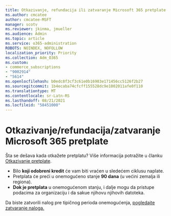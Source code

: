 ```yaml
---
title: Otkazivanje, refundacija ili zatvaranje Microsoft 365 pretplate
ms.author: cmcatee
author: cmcatee-MSFT
manager: scotv
ms.reviewer: jkinma, jmueller
ms.audience: Admin
ms.topic: article
ms.service: o365-administration
ROBOTS: NOINDEX, NOFOLLOW
localization_priority: Priority
ms.collection: Adm_O365
ms.custom:
- commerce_subscriptions
- "9002914"
- "5614"
ms.openlocfilehash: b0edc8f3cf3c61e0b16983e171456cc5126f2b27
ms.sourcegitcommit: 1b4ecaba74cfcff155528dc9e1002011afe0f110
ms.translationtype: MT
ms.contentlocale: sr-Latn-RS
ms.lasthandoff: 08/21/2021
ms.locfileid: "58451000"
---
```

# <a name="cancelrefundclose-your-microsoft-365-subscription"></a>Otkazivanje/refundacija/zatvaranje Microsoft 365 pretplate

Šta se dešava kada otkažete pretplatu? Više informacija potražite u članku [Otkazivanje pretplate](https://docs.microsoft.com/microsoft-365/commerce/subscriptions/cancel-your-subscription?view=o365-worldwide).

- Bilo **koji odobreni kredit** će vam biti vraćen u sledećem ciklusu naplate.
- Pretplata će preći u onemogućeno stanje **90 dana** (u većini zemalja ili regiona).
- **Dok je pretplata** u onemogućenom stanju, i dalje mogu da pristupe podacima za organizaciju i da sakue njihovu njihovih datoteka.

Da biste zatvorili nalog pre tipičnog perioda onemogućenja, [pogledajte zatvaranje naloga.](https://docs.microsoft.com/microsoft-365/commerce/close-your-account?view=o365-worldwide)

